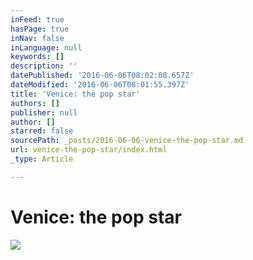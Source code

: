 ```yaml
---
inFeed: true
hasPage: true
inNav: false
inLanguage: null
keywords: []
description: ''
datePublished: '2016-06-06T08:02:08.657Z'
dateModified: '2016-06-06T08:01:55.397Z'
title: 'Venice: the pop star'
authors: []
publisher: null
author: []
starred: false
sourcePath: _posts/2016-06-06-venice-the-pop-star.md
url: venice-the-pop-star/index.html
_type: Article

---
```

# Venice: the pop star
![](https://the-grid-user-content.s3-us-west-2.amazonaws.com/07815ac0-3a87-4330-8e23-f62b0f5abe35.jpg)